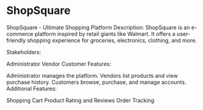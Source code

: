 # ShopSquare

ShopSquare - Ultimate Shopping Platform
Description:
ShopSquare is an e-commerce platform inspired by retail giants like Walmart. It offers a user-friendly shopping experience for groceries, electronics, clothing, and more.

Stakeholders:

Administrator
Vendor
Customer
Features:

Administrator manages the platform.
Vendors list products and view purchase history.
Customers browse, purchase, and manage accounts.
Additional Features:

Shopping Cart
Product Rating and Reviews
Order Tracking
